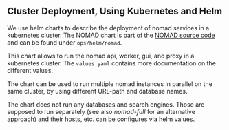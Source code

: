 ## Cluster Deployment, Using Kubernetes and Helm

We use helm charts to describe the deployment of nomad services in a kubernetes cluster.
The NOMAD chart is part of the
[NOMAD source code](https://gitlab.mpcdf.mpg.de/nomad-lab/nomad-FAIR)
and can be found under `ops/helm/nomad`.

This chart allows to run the nomad api, worker, gui, and proxy in a kubernetes cluster.
The `values.yaml` contains more documentation on the different values.

The chart can be used to run multiple nomad instances in parallel on the same cluster,
by using different URL-path and database names.

The chart does not run any databases and search engines. Those are supposed to run
separately (see also *nomad-full* for an alternative approach) and their hosts, etc.
can be configures via helm values.

